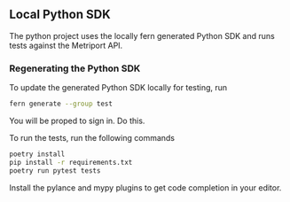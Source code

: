 ## Local Python SDK 

The python project uses the locally fern generated Python SDK 
and runs tests against the Metriport API. 

### Regenerating the Python SDK

To update the generated Python SDK locally for testing, run 
```bash
fern generate --group test
```
You will be proped to sign in. Do this. 

To run the tests, run the following commands
```bash
poetry install 
pip install -r requirements.txt
poetry run pytest tests
```

Install the pylance and mypy plugins to get code completion
in your editor.

